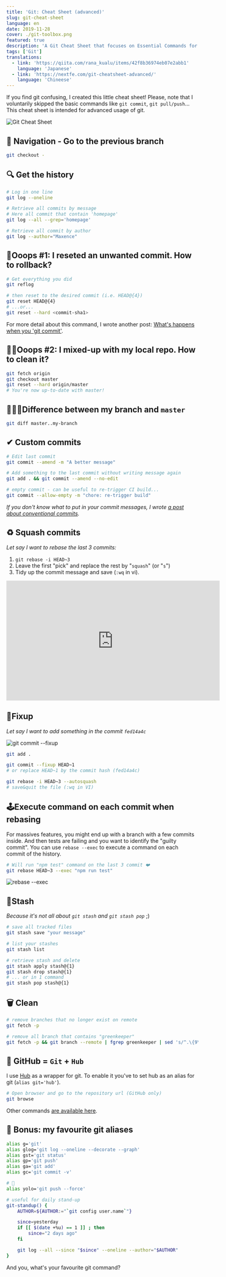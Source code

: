 ```yaml
---
title: 'Git: Cheat Sheet (advanced)'
slug: git-cheat-sheet
language: en
date: 2019-11-28
cover: ./git-toolbox.png
featured: true
description: 'A Git Cheat Sheet that focuses on Essential Commands for Experienced Developers.'
tags: ['Git']
translations:
  - link: 'https://qiita.com/rana_kualu/items/42f8b36974eb07e2abb1'
    language: 'Japanese'
  - link: 'https://nextfe.com/git-cheatsheet-advanced/'
    language: 'Chineese'
---
```


If you find git confusing, I created this little cheat sheet! Please, note that I voluntarily
skipped the basic commands like `git commit`, `git pull/push`... This cheat sheet is intended for
advanced usage of git.

![Git Cheat Sheet](./git-flows.png)

## 🧭 Navigation - Go to the previous branch

```bash
git checkout -
```

## 🔍 Get the history

```bash
# Log in one line
git log --oneline

# Retrieve all commits by message
# Here all commit that contain 'homepage'
git log --all --grep='homepage'

# Retrieve all commit by author
git log --author="Maxence"
```

## 🙈Ooops #1: I reseted an unwanted commit. How to rollback?

```bash
# Get everything you did
git reflog

# then reset to the desired commit (i.e. HEAD@{4})
git reset HEAD@{4}
# ...or...
git reset --hard <commit-sha1>
```

For more detail about this command, I wrote another post:
[What's happens when you 'git commit'](https://www.maxpou.fr/git-under-the-hood).

## 🤦‍♀️Ooops #2: I mixed-up with my local repo. How to clean it?

```bash
git fetch origin
git checkout master
git reset --hard origin/master
# You're now up-to-date with master!
```

## 🕵🏻‍♂️Difference between my branch and `master`

```bash
git diff master..my-branch
```

## ✔ Custom commits

```bash
# Edit last commit
git commit --amend -m "A better message"

# Add something to the last commit without writing message again
git add . && git commit --amend --no-edit

# empty commit - can be useful to re-trigger CI build...
git commit --allow-empty -m "chore: re-trigger build"
```

_If you don't know what to put in your commit messages, I wrote
[a post about conventional commits](https://www.maxpou.fr/git-conventional-commits)._

## ♻️ Squash commits

_Let say I want to rebase the last 3 commits:_

1. `git rebase -i HEAD~3`
2. Leave the first "pick" and replace the rest by "`squash`" (or "`s`")
3. Tidy up the commit message and save (`:wq` in vi).

<iframe width="560" height="315" src="https://www.youtube.com/embed/Waa9A_h4eHI" frameborder="0" allow="accelerometer; autoplay; encrypted-media; gyroscope; picture-in-picture" allowfullscreen></iframe>

## 🎯Fixup

_Let say I want to add something in the commit `fed14a4c`_

![git commit --fixup](./fixup.png)

```bash
git add .

git commit --fixup HEAD~1
# or replace HEAD~1 by the commit hash (fed14a4c)

git rebase -i HEAD~3 --autosquash
# save&quit the file (:wq in VI)
```

## 🕹Execute command on each commit when rebasing

For massives features, you might end up with a branch with a few commits inside. And then tests are
failing and you want to identify the "guilty commit". You can use `rebase --exec` to execute a
command on each commit of the history.

```bash
# Will run "npm test" command on the last 3 commit ❤️
git rebase HEAD~3 --exec "npm run test"
```

![rebase --exec](./rebase-exec.png)

## 🦋Stash

_Because it's not all about `git stash` and `git stash pop`_ ;)

```bash
# save all tracked files
git stash save "your message"

# list your stashes
git stash list

# retrieve stash and delete
git stash apply stash@{1}
git stash drop stash@{1}
# ... or in 1 command
git stash pop stash@{1}
```

## 🗑 Clean

```bash
# remove branches that no longer exist on remote
git fetch -p

# remove all branch that contains "greenkeeper"
git fetch -p && git branch --remote | fgrep greenkeeper | sed 's/^.\{9\}//' | xargs git push origin --delete
```

## 🐙 GitHub = `Git` + `Hub`

I use [Hub](https://github.com/github/hub) as a wrapper for git. To enable it you've to set hub as
an alias for git (`alias git='hub'`).

```bash
# Open browser and go to the repository url (GitHub only)
git browse
```

Other commands [are available here](https://hub.github.com/hub.1.html).

## 🦄 Bonus: my favourite git aliases

```bash
alias g='git'
alias glog='git log --oneline --decorate --graph'
alias gst='git status'
alias gp='git push'
alias ga='git add'
alias gc='git commit -v'

# 🤘
alias yolo='git push --force'

# useful for daily stand-up
git-standup() {
    AUTHOR=${AUTHOR:="`git config user.name`"}

    since=yesterday
    if [[ $(date +%u) == 1 ]] ; then
        since="2 days ago"
    fi

    git log --all --since "$since" --oneline --author="$AUTHOR"
}
```

And you, what's your favourite git command?
